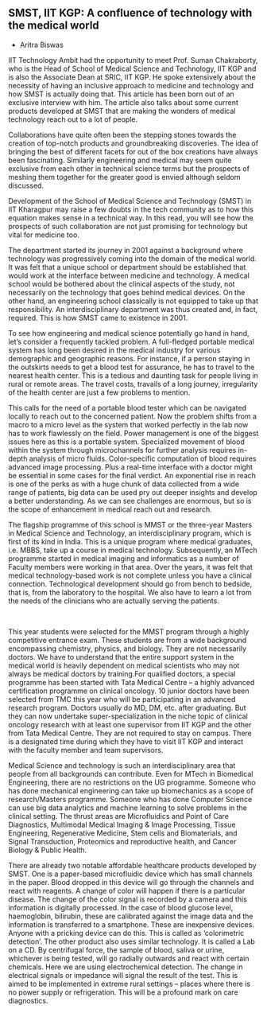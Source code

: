 ## SMST, IIT KGP: A confluence of technology with the medical world

- Aritra Biswas 

IIT Technology Ambit had the opportunity to meet Prof. Suman Chakraborty, who is the Head of School of Medical Science and Technology, IIT KGP and is also the Associate Dean at SRIC, IIT KGP. He spoke extensively about the necessity of having an inclusive approach to medicine and technology and how SMST is actually doing that. This article has been born out of an exclusive interview with him. The article also talks about some current products developed at SMST that are making the wonders of medical technology reach out to a lot of people.

Collaborations have quite often been the stepping stones towards the creation of top-notch products and groundbreaking discoveries. The idea of bringing the best of different facets for out of the box creations have always been fascinating. Similarly engineering and medical may seem quite exclusive from each other in technical science terms but the prospects of meshing them together for the greater good is envied although seldom discussed.

Development of the School of Medical Science and Technology (SMST) in IIT Kharagpur may raise a few doubts in the tech community as to how this equation makes sense in a technical way. In this read, you will see how the prospects of such collaboration are not just promising for technology but vital for medicine too.

The department started its journey in 2001 against a background where technology was progressively coming into the domain of the medical world. It was felt that a unique school or department should be established that would work at the interface between medicine and technology. A medical school would be bothered about the clinical aspects of the study, not necessarily on the technology that goes behind medical devices. On the other hand, an engineering school classically is not equipped to take up that responsibility. An interdisciplinary department was thus created and, in fact, required. This is how SMST came to existence in 2001.

To see how engineering and medical science potentially go hand in hand, let’s consider a frequently tackled problem. A full-fledged portable medical system has long been desired in the medical industry for various demographic and geographic reasons. For instance, if a person staying in the outskirts needs to get a blood test for assurance, he has to travel to the nearest health center. This is a tedious and daunting task for people living in rural or remote areas. The travel costs, travails of a long journey, irregularity of the health center are just a few problems to mention.

This calls for the need of a portable blood tester which can be navigated locally to reach out to the concerned patient. Now the problem shifts from a macro to a micro level as the system that worked perfectly in the lab now has to work flawlessly on the field. Power management is one of the biggest issues here as this is a portable system. Specialized movement of blood within the system through microchannels for further analysis requires in-depth analysis of micro fluids. Color-specific computation of blood requires advanced image processing. Plus a real-time interface with a doctor might be essential in some cases for the final verdict. An exponential rise in reach is one of the perks as with a huge chunk of data collected from a wide range of patients, big data can be used pry out deeper insights and develop a better understanding. As we can see challenges are enormous, but so is the scope of enhancement in medical reach out and research. 

The flagship programme of this school is MMST or the three-year Masters in Medical Science and Technology, an interdisciplinary program, which is first of its kind in India. This is a unique program where medical graduates, i.e. MBBS, take up a course in medical technology. Subsequently, an MTech programme started in medical imaging and informatics as a number of Faculty members were working in that area. Over the years, it was felt that medical technology-based work is not complete unless you have a clinical connection. Technological development should go from bench to bedside, that is, from the laboratory to the hospital. We also have to learn a lot from the needs of the clinicians who are actually serving the patients.

  

This year students were selected for the MMST program through a highly competitive entrance exam. These students are from a wide background encompassing chemistry, physics, and biology. They are not necessarily doctors. We have to understand that the entire support system in the medical world is heavily dependent on medical scientists who may not always be medical doctors by training.For qualified doctors, a special programme has been started with Tata Medical Centre – a highly advanced certification programme on clinical oncology. 10 junior doctors have been selected from TMC this year who will be participating in an advanced research program. Doctors usually do MD, DM, etc. after graduating. But they can now undertake super-specialization in the niche topic of clinical oncology research with at least one supervisor from IIT KGP and the other from Tata Medical Centre. They are not required to stay on campus. There is a designated time during which they have to visit IIT KGP and interact with the faculty member and team supervisors.

Medical Science and technology is such an interdisciplinary area that people from all backgrounds can contribute. Even for MTech in Biomedical Engineering, there are no restrictions on the UG programme. Someone who has done mechanical engineering can take up biomechanics as a scope of research/Masters programme. Someone who has done Computer Science can use big data analytics and machine learning to solve problems in the clinical setting. The thrust areas are Microfluidics and Point of Care Diagnostics, Multimodal Medical Imaging & Image Processing, Tissue Engineering, Regenerative Medicine, Stem cells and Biomaterials, and Signal Transduction, Proteomics and reproductive health, and Cancer Biology & Public Health.

There are already two notable affordable healthcare products developed by SMST. One is a paper-based microfluidic device which has small channels in the paper. Blood dropped in this device will go through the channels and react with reagents. A change of color will happen if there is a particular disease. The change of the color signal is recorded by a camera and this information is digitally processed. In the case of blood glucose level, haemoglobin, bilirubin, these are calibrated against the image data and the information is transferred to a smartphone. These are inexpensive devices. Anyone with a pricking device can do this. This is called as ‘colorimetric detection’. The other product also uses similar technology. It is called a Lab on a CD. By centrifugal force, the sample of blood, saliva or urine, whichever is being tested, will go radially outwards and react with certain chemicals. Here we are using electrochemical detection. The change in electrical signals or impedance will signal the result of the test. This is aimed to be implemented in extreme rural settings – places where there is no power supply or refrigeration. This will be a profound mark on care diagnostics.